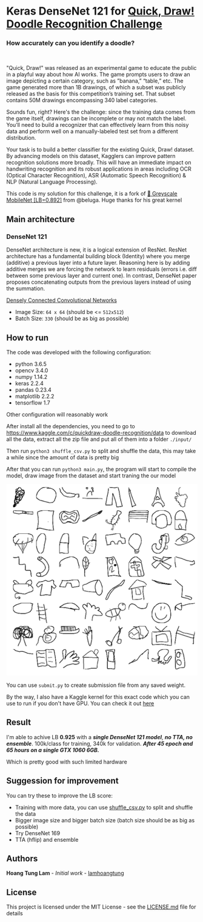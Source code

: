 # Keras DenseNet 121 for [Quick, Draw! Doodle Recognition Challenge](https://www.kaggle.com/c/quickdraw-doodle-recognition)

### How accurately can you identify a doodle?

<p align="center">
  <img https://storage.googleapis.com/kaggle-media/competitions/quickdraw/what-does-a-bee-look-like-1.png/>
</p>

"Quick, Draw!" was released as an experimental game to educate the public in a playful way about how AI works. The game prompts users to draw an image depicting a certain category, such as ”banana,” “table,” etc. The game generated more than 1B drawings, of which a subset was publicly released as the basis for this competition’s training set. That subset contains 50M drawings encompassing 340 label categories.

Sounds fun, right? Here's the challenge: since the training data comes from the game itself, drawings can be incomplete or may not match the label. You’ll need to build a recognizer that can effectively learn from this noisy data and perform well on a manually-labeled test set from a different distribution.

Your task is to build a better classifier for the existing Quick, Draw! dataset. By advancing models on this dataset, Kagglers can improve pattern recognition solutions more broadly. This will have an immediate impact on handwriting recognition and its robust applications in areas including OCR (Optical Character Recognition), ASR (Automatic Speech Recognition) & NLP (Natural Language Processing).

This code is my solution for this challenge, it is a fork of [🐘 Greyscale MobileNet [LB=0.892]](https://www.kaggle.com/gaborfodor/greyscale-mobilenet-lb-0-892) from @beluga. Huge thanks for his great kernel

## Main architecture
### DenseNet 121
DenseNet architecture is new, it is a logical extension of ResNet. ResNet architecture has a fundamental building block (Identity)
where you merge (additive) a previous layer into a future layer. Reasoning here is by adding additive merges we are forcing the network 
to learn residuals (errors i.e. diff between some previous layer and current one). In contrast, DenseNet paper proposes concatenating 
outputs from the previous layers instead of using the summation.

[Densely Connected Convolutional Networks](https://arxiv.org/abs/1608.06993)

- Image Size: `64 x 64` (should be <= `512x512`)
- Batch Size: `330` (should be as big as possible)


## How to run
The code was developed with the following configuration:
* python 3.6.5
* opencv 3.4.0
* numpy 1.14.2
* keras 2.2.4
* pandas 0.23.4
* matplotlib 2.2.2
* tensorflow 1.7

Other configuration will reasonably work

After install all the dependencies, you need to go to https://www.kaggle.com/c/quickdraw-doodle-recognition/data to download all the data, extract all the zip file and put all of them into a folder `./input/`

Then run `python3 shuffle_csv.py` to split and shuffle the data, this may take a while since the amount of data is pretty big

After that you can run `python3 main.py`, the program will start to compile the model, draw image from the dataset and start traning the our model

![sample data](./gs.png)

You can use `submit.py` to create submission file from any saved weight.

By the way, I also have a Kaggle kernel for this exact code which you can use to run if you don't have GPU. You can check it out [here](https://www.kaggle.com/lamhoangtung/densenet-121-lb-0-925)

## Result

I'm able to achive LB **0.925** with a ***single DenseNet 121 model***, ***no TTA, no ensemble***. 100k/class for training, 340k for validation. ***After 45 epoch and 65 hours on a single GTX 1060 6GB.***

Which is pretty good with such limited hardware


## Suggession for improvement

You can try these to improve the LB score:
- Training with more data, you can use [shuffle_csv.py](shuffle_csv.py) to split and shuffle the data
- Bigger image size and bigger batch size (batch size should be as big as possible)
- Try DenseNet 169
- TTA (hflip) and ensemble

## Authors

**Hoang Tung Lam** - *Initial work* - [lamhoangtung](https://github.com/lamhoangtung)

## License

This project is licensed under the MIT License - see the [LICENSE.md](LICENSE.md) file for details
